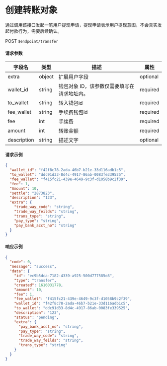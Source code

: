# 创建转账对象

通过调用该接口发起一笔用户提现申请，提现申请表示用户提现意图，不会真实发起付款行为，需要后续确认。

POST `$endpoint/transfer`

#### 请求参数

| 字段名         | 类型        | 描述                                                         | 属性          |
| -------------- | ----------- | ------------------------------------------------------------ | ------------- |
| extra       | object    | 扩展用户字段                       |optional|
| wallet_id   | string | 钱包对象 ID，该参数仅需要填写在请求地址内。 |required|
| to_wallet   | string    | 转入钱包id                         |required|
| fee_wallet   | string    | 手续费钱包id                         |required|
| fee   | int    | 手续费                         |required|
| amount   | int    | 转账金额                         |required|
| description | string    | 描述文字                           |optional|


#### 请求示例
```json
{
  "wallet_id": "f42f8c78-2ada-46b7-b21e-33d116adb1c5",
  "to_wallet": "ddc91d33-8d4c-4917-86ab-0083fe339525",
  "fee_wallet": "f415fc21-439e-4649-9c3f-d1058b9c2f39",
  "fee": 1,
  "Amount": 10,
  "settle": "2873823",
  "description": "123",
  "extra": {
    "trade_way_code": "string",
    "trade_way_feilds": "string",
    "trans_type": "string",
    "pay_type": "string",
    "pay_bank_acct_no": "string"
  }
}
```

#### 响应示例
```json
{
  "code": 0,
  "message": "success",
  "data": {
    "id": "ec9b5dca-7182-4339-a925-500d777585e8",
    "type": "transfer",
    "created": 1616031778,
    "amount": 10,
    "fee": 1,
    "fee_wallet": "f415fc21-439e-4649-9c3f-d1058b9c2f39",
    "wallet_id": "f42f8c78-2ada-46b7-b21e-33d116adb1c5",
    "to_wallet": "ddc91d33-8d4c-4917-86ab-0083fe339525",
    "description": "123",
    "status": "pending",
    "extra": {
      "pay_bank_acct_no": "string",
      "pay_type": "string",
      "trade_way_code": "string",
      "trade_way_feilds": "string",
      "trans_type": "string"
    }
  }
}
```
